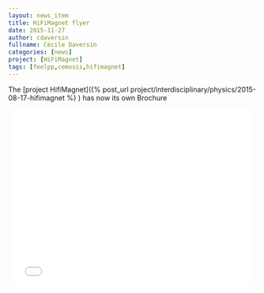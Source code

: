 ```yaml
---
layout: news_item
title: HiFiMagnet flyer
date: 2015-11-27
author: cdaversin
fullname: Cécile Daversin
categories: [news]
project: [HiFiMagnet]
tags: [feelpp,cemosis,hifimagnet]
---
```


<div class="container">
<div class="row">

<div class="col-md-6">
<p>The [project HifiMagnet]({% post_url project/interdisciplinary/physics/2015-08-17-hifimagnet %} ) has now its own Brochure</p>
</div>

<div class="col-md-6" style="width:480px;height: 360px;margin: 10px;">
<iframe allowfullscreen frameborder="0" style="width:480px; height:360px" src="//d2pjrbs8oo6puz.cloudfront.net/90f6eb9c-743b-49a7-a2ae-c6ff78da48ef/embedControls.html" id="1HyxJNMg_2k9"></iframe>
</div>

</div>
</div>

